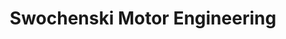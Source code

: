 ---
title: "Swochenski Motor Engineering"
url: /edinburgh/swochenski-motor-engineering/
shop: Autowerkstatt
---